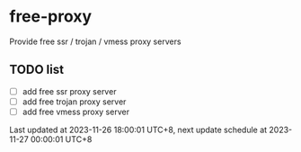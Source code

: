 
# free-proxy
Provide free ssr / trojan / vmess proxy servers


## TODO list
- [ ] add free ssr proxy server
- [ ] add free trojan proxy server
- [ ] add free vmess proxy server

Last updated at 2023-11-26 18:00:01 UTC+8, next update schedule at 2023-11-27 00:00:01 UTC+8

